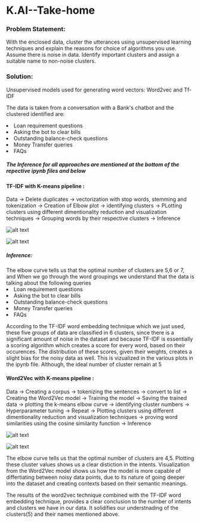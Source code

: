 # K.AI--Take-home
<h3>Problem Statement:</h3>With the enclosed data, cluster the utterances using unsupervised learning techniques
and explain the reasons for choice of algorithms you use. Assume there is noise in data.
Identify important clusters and assign a suitable name to non-noise clusters.

<h3>Solution:</h2>

Unsupervised models used for generating word vectors: Word2vec and Tf-IDF

The data is taken from a conversation with a Bank's chatbot and the clustered identified are:
  
<li>Loan requirement questions</li>
<li>Asking the bot to clear bills</li>
<li>Outstanding balance-check questions</li>
<li>Money Transfer queries</li>
<li>FAQs</li>

<h5>The Inference for all approaches are mentioned at the bottom of the repective ipynb files and below</h5>


<h4>TF-IDF with K-means pipeline :</h4>

Data -> Delete duplicates -> vectorization with stop words, stemming and tokenization -> Creation of Elbow plot -> identifying clusters -> PLotting clusters using different dimentionality reduction and visualization techniques -> Grouping words by their respective clusters -> Inference

![alt text](https://github.com/Vinaddy/K.AI--Take-home/blob/master/tf-idf_elbow.png)

![alt text](https://github.com/Vinaddy/K.AI--Take-home/blob/master/tf-idf-pca.png) 

<h5>Inference:</h5>
The elbow curve tells us that the optimal number of clusters are 5,6 or 7, and When we go through the word groupings we understand that the data is talking about the following queries

<li>Loan requirement questions</li>
<li>Asking the bot to clear bills</li>
<li>Outstanding balance-check questions</li>
<li>Money Transfer queries</li>
<li>FAQs</li>

According to the TF-IDF word embedding technique which we just used, these five groups of data are classified in 6 clusters, since there is a significant amount of noise in the dataset and because TF-IDF is essentially a scoring algorithm which creates a score for every word, based on their occurences. The distribution of these scores, given their weights, creates a slight bias for the noisy data as well. This is vizualized in the various plots in the ipynb file. Although, the ideal number of cluster remain at 5


<h4>Word2Vec with K-means pipeline :</h4>

Data -> Creating a corpus -> tokenizing the sentences -> convert to list -> Creating the Word2Vec model -> Training the model 
-> Saving the trained data -> plotting the k-means elbow curve -> identifying cluster numbers -> Hyperparameter tuning -> Repeat -> Plotting clusters using different dimentionality reduction and visualization techniques -> proving word similarities using the cosine similarity function -> Inference


![alt text](https://github.com/Vinaddy/K.AI--Take-home/blob/master/w2v_elbow.png) 

![alt text](https://github.com/Vinaddy/K.AI--Take-home/blob/master/w2v-pca.png) 



The elbow curve tells us that the optimal number of clusters are 4,5. Plotting these cluster values shows us a clear distiction in the intents. Visualization from the Word2Vec model shows us how the model is more capable of differtiating between noisy data points, due to its nature of going deeper into the dataset and creating contexts based on their semantic meanings.

The results of the word2vec technique combined with the TF-IDF word embedding technique, provides a clear conclusion to the number of intents and clusters we have in our data. It solidifies our understnading of the clusters(5) and their names mentioned above.

​
